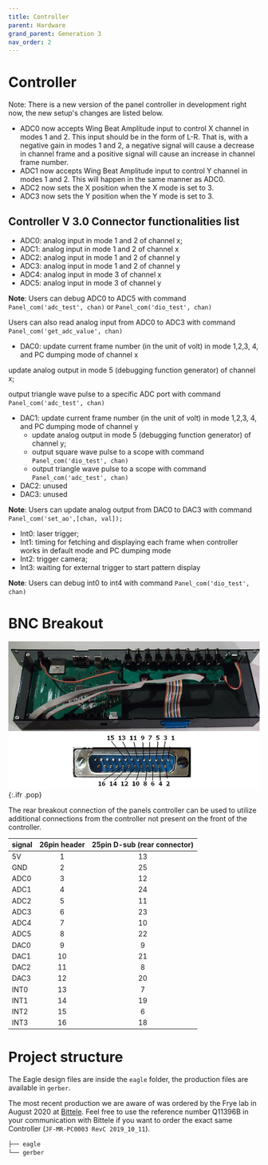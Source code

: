 ```yaml
---
title: Controller
parent: Hardware
grand_parent: Generation 3
nav_order: 2
---
```


# Controller

Note: There is a new version of the panel controller in development right now, the new setup's changes are listed below.

- ADC0 now accepts Wing Beat Amplitude input to control X channel in modes 1 and 2. This input should be in the form of L-R. That is, with a negative gain in modes 1 and 2, a negative signal will cause a decrease in channel frame and a positive signal will cause an increase in channel frame number.
- ADC1 now accepts Wing Beat Amplitude input to control Y channel in modes 1 and 2. This will happen in the same manner as ADC0.
- ADC2 now sets the X position when the X mode is set to 3.
- ADC3 now sets the Y position when the Y mode is set to 3.

## Controller V 3.0 Connector functionalities list

- ADC0:   analog input in mode 1 and 2 of channel x;
- ADC1:   analog input in mode 1 and 2 of channel x
- ADC2:   analog input in mode 1 and 2 of channel y
- ADC3:   analog input in mode 1 and 2 of channel y
- ADC4:   analog input in mode 3 of channel x
- ADC5:   analog input in mode 3 of channel y

__Note__: Users can debug  ADC0 to ADC5 with command `Panel_com('adc_test', chan)` or `Panel_com('dio_test', chan)`

Users can also read analog input from ADC0 to ADC3 with command `Panel_com('get_adc_value', chan)`

- DAC0: update current frame number (in the unit of volt) in mode 1,2,3, 4, and PC dumping mode of channel x

update analog output in mode 5 (debugging function generator) of channel x;

output triangle wave pulse to a specific ADC port with command `Panel_com('adc_test', chan)`

- DAC1: update current frame number (in the unit of volt) in mode 1,2,3, 4, and PC dumping mode of channel y
  - update analog output in mode 5 (debugging function generator) of channel y;
  - output square wave pulse to a scope with command `Panel_com('dio_test', chan)`
  - output triangle wave pulse to a scope with command `Panel_com('adc_test', chan)`
- DAC2: unused
- DAC3: unused

__Note__: Users can update analog output from DAC0 to DAC3 with command `Panel_com('set_ao',[chan, val]);`

- Int0: laser trigger;
- Int1: timing for fetching and displaying each frame when controller works in default mode and PC dumping mode
- Int2: trigger camera;
- Int3: waiting for external trigger to start pattern display

__Note__: Users can debug int0 to int4 with command `Panel_com('dio_test', chan)`

# BNC Breakout

![Controller pins](assets/controller_pin-numbers.jpg){:.ifr .pop}

The rear breakout connection of the panels controller can be used to utilize additional connections from the controller not present on the front of the controller.

| signal | 26pin header | 25pin D-sub (rear connector)|
|:------ |:------------:|:---------------------------:|
| 5V     |          1   |             13              |
| GND    |          2   |             25              |
| ADC0   |          3   |             12              |
| ADC1   |          4   |             24              |
| ADC2   |          5   |             11              |
| ADC3   |          6   |             23              |
| ADC4   |          7   |             10              |
| ADC5   |          8   |             22              |
| DAC0   |          9   |              9              |
| DAC1   |         10   |             21              |
| DAC2   |         11   |              8              |
| DAC3   |         12   |             20              |
| INT0   |         13   |              7              |
| INT1   |         14   |             19              |
| INT2   |         15   |              6              |
| INT3   |         16   |             18              |

# Project structure

The Eagle design files are inside the `eagle` folder, the production files are available in `gerber`.

The most recent production we are aware of was ordered by the Frye lab in August 2020 at [Bittele](https://7pcb.com). Feel free to use the reference number Q11396B in your communication with Bittele if you want to order the exact same Controller (`JF-MR-PC0003 RevC 2019_10_11`).

```sh
├── eagle
└── gerber
```
